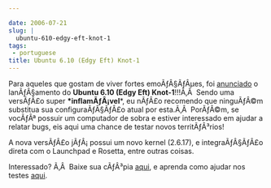 ```yaml
---

date: 2006-07-21
slug: |
  ubuntu-610-edgy-eft-knot-1
tags:
 - portuguese
title: Ubuntu 6.10 (Edgy Eft) Knot-1
---
```


Para aqueles que gostam de viver fortes emoÃƒÂ§ÃƒÂµes, foi
[anunciado](https://lists.ubuntu.com/archives/ubuntu-devel-announce/2006-July/000164.html)
o lanÃƒÂ§amento do **Ubuntu 6.10 (Edgy Eft) Knot-1**!!!Ã‚Â  Sendo uma
versÃƒÂ£o super **\*inflamÃƒÂ¡vel**\*, eu nÃƒÂ£o recomendo que
ninguÃƒÂ©m substitua sua configuraÃƒÂ§ÃƒÂ£o atual por esta.Ã‚Â 
PorÃƒÂ©m, se vocÃƒÂª possuir um computador de sobra e estiver
interessado em ajudar a relatar bugs, eis aqui uma chance de testar
novos territÃƒÂ³rios!

A nova versÃƒÂ£o jÃƒÂ¡ possui um novo kernel (2.6.17), e
integraÃƒÂ§ÃƒÂ£o direta com o Launchpad e Rosetta, entre outras coisas.

Interessado? Ã‚Â  Baixe sua cÃƒÂ³pia
[aqui](http://cdimage.ubuntu.com/releases/edgy/knot-1/), e aprenda como
ajudar nos testes [aqui](https://wiki.ubuntu.com/Testing).
